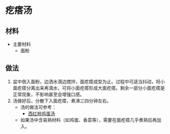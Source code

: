 # 疙瘩汤

## 材料

- 主要材料
  - 面粉

## 做法

1. 盆中倒入面粉，边洒水滴边搅拌，面疙瘩成型为止。过程中可适当抖动，将小面疙瘩分离出来再滴水，可将小面疙瘩形成大面疙瘩。剩余一部分小面疙瘩是正常现象，不影响甚至会增强口感。
1. 汤做好后，分散下入面疙瘩，煮沸三四分钟左右。
   - 汤的做法可参考：
     - [西红柿鸡蛋汤](../西红柿鸡蛋汤.md)
   - 如果汤中含易熟材料（如鸡蛋、香菜等），需要在面疙瘩几乎煮熟后再加入。
